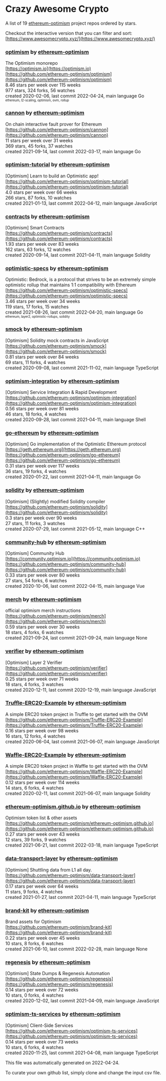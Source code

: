 # Crazy Awesome Crypto
A list of 19 [ethereum-optimism](https://github.com/ethereum-optimism) project repos ordered by stars.  

Checkout the interactive version that you can filter and sort: 
[https://www.awesomecrypto.xyz/](https://www.awesomecrypto.xyz/)  


### [optimism](https://github.com/ethereum-optimism/optimism) by [ethereum-optimism](https://github.com/ethereum-optimism)  
The Optimism monorepo  
[https://optimism.io](https://optimism.io)  
[https://github.com/ethereum-optimism/optimism](https://github.com/ethereum-optimism/optimism)  
8.46 stars per week over 115 weeks  
977 stars, 324 forks, 56 watches  
created 2020-02-06, last commit 2022-04-24, main language Go  
<sub><sup>ethereum, l2-scaling, optimism, ovm, rollup</sup></sub>


### [cannon](https://github.com/ethereum-optimism/cannon) by [ethereum-optimism](https://github.com/ethereum-optimism)  
On chain interactive fault prover for Ethereum  
[https://github.com/ethereum-optimism/cannon](https://github.com/ethereum-optimism/cannon)  
11 stars per week over 31 weeks  
369 stars, 45 forks, 37 watches  
created 2021-09-14, last commit 2022-03-17, main language Go  


### [optimism-tutorial](https://github.com/ethereum-optimism/optimism-tutorial) by [ethereum-optimism](https://github.com/ethereum-optimism)  
[Optimism] Learn to build an Optimistic app!  
[https://github.com/ethereum-optimism/optimism-tutorial](https://github.com/ethereum-optimism/optimism-tutorial)  
4.0 stars per week over 66 weeks  
266 stars, 87 forks, 10 watches  
created 2021-01-13, last commit 2022-04-12, main language JavaScript  


### [contracts](https://github.com/ethereum-optimism/contracts) by [ethereum-optimism](https://github.com/ethereum-optimism)  
[Optimism] Smart Contracts  
[https://github.com/ethereum-optimism/contracts](https://github.com/ethereum-optimism/contracts)  
1.93 stars per week over 83 weeks  
162 stars, 63 forks, 12 watches  
created 2020-09-14, last commit 2021-04-11, main language Solidity  


### [optimistic-specs](https://github.com/ethereum-optimism/optimistic-specs) by [ethereum-optimism](https://github.com/ethereum-optimism)  
Optimistic: Bedrock, is a protocol that strives to be an extremely simple optimistic rollup that maintains 1:1 compatibility with Ethereum  
[https://github.com/ethereum-optimism/optimistic-specs](https://github.com/ethereum-optimism/optimistic-specs)  
3.46 stars per week over 34 weeks  
119 stars, 17 forks, 15 watches  
created 2021-08-26, last commit 2022-04-20, main language Go  
<sub><sup>ethereum, layer2, optimistic-rollups, solidity</sup></sub>


### [smock](https://github.com/ethereum-optimism/smock) by [ethereum-optimism](https://github.com/ethereum-optimism)  
[Optimism] Solidity mock contracts in JavaScript  
[https://github.com/ethereum-optimism/smock](https://github.com/ethereum-optimism/smock)  
0.81 stars per week over 84 weeks  
69 stars, 11 forks, 4 watches  
created 2020-09-08, last commit 2021-11-02, main language TypeScript  


### [optimism-integration](https://github.com/ethereum-optimism/optimism-integration) by [ethereum-optimism](https://github.com/ethereum-optimism)  
[Optimism] Service Integration & Rapid Development  
[https://github.com/ethereum-optimism/optimism-integration](https://github.com/ethereum-optimism/optimism-integration)  
0.56 stars per week over 81 weeks  
46 stars, 18 forks, 4 watches  
created 2020-09-28, last commit 2021-04-11, main language Shell  


### [go-ethereum](https://github.com/ethereum-optimism/go-ethereum) by [ethereum-optimism](https://github.com/ethereum-optimism)  
[Optimism] Go implementation of the Optimistic Ethereum protocol  
[https://geth.ethereum.org](https://geth.ethereum.org)  
[https://github.com/ethereum-optimism/go-ethereum](https://github.com/ethereum-optimism/go-ethereum)  
0.31 stars per week over 117 weeks  
36 stars, 19 forks, 4 watches  
created 2020-01-22, last commit 2021-04-11, main language Go  


### [solidity](https://github.com/ethereum-optimism/solidity) by [ethereum-optimism](https://github.com/ethereum-optimism)  
[Optimism] (Slightly) modified Solidity compiler  
[https://github.com/ethereum-optimism/solidity](https://github.com/ethereum-optimism/solidity)  
0.3 stars per week over 90 weeks  
27 stars, 11 forks, 3 watches  
created 2020-07-29, last commit 2021-05-12, main language C++  


### [community-hub](https://github.com/ethereum-optimism/community-hub) by [ethereum-optimism](https://github.com/ethereum-optimism)  
[Optimism] Community Hub  
[https://community.optimism.io](https://community.optimism.io)  
[https://github.com/ethereum-optimism/community-hub](https://github.com/ethereum-optimism/community-hub)  
0.33 stars per week over 80 weeks  
27 stars, 54 forks, 6 watches  
created 2020-10-06, last commit 2022-04-15, main language Vue  


### [merch](https://github.com/ethereum-optimism/merch) by [ethereum-optimism](https://github.com/ethereum-optimism)  
official optimism merch instructions  
[https://github.com/ethereum-optimism/merch](https://github.com/ethereum-optimism/merch)  
0.59 stars per week over 30 weeks  
18 stars, 4 forks, 6 watches  
created 2021-09-24, last commit 2021-09-24, main language None  


### [verifier](https://github.com/ethereum-optimism/verifier) by [ethereum-optimism](https://github.com/ethereum-optimism)  
[Optimism] Layer 2 Verifier  
[https://github.com/ethereum-optimism/verifier](https://github.com/ethereum-optimism/verifier)  
0.25 stars per week over 71 weeks  
18 stars, 4 forks, 3 watches  
created 2020-12-11, last commit 2020-12-19, main language JavaScript  


### [Truffle-ERC20-Example](https://github.com/ethereum-optimism/Truffle-ERC20-Example) by [ethereum-optimism](https://github.com/ethereum-optimism)  
A simple ERC20 token project in Truffle to get started with the OVM  
[https://github.com/ethereum-optimism/Truffle-ERC20-Example](https://github.com/ethereum-optimism/Truffle-ERC20-Example)  
0.16 stars per week over 98 weeks  
16 stars, 12 forks, 4 watches  
created 2020-06-04, last commit 2021-06-07, main language JavaScript  


### [Waffle-ERC20-Example](https://github.com/ethereum-optimism/Waffle-ERC20-Example) by [ethereum-optimism](https://github.com/ethereum-optimism)  
A simple ERC20 token project in Waffle to get started with the OVM  
[https://github.com/ethereum-optimism/Waffle-ERC20-Example](https://github.com/ethereum-optimism/Waffle-ERC20-Example)  
0.12 stars per week over 114 weeks  
14 stars, 6 forks, 4 watches  
created 2020-02-11, last commit 2021-06-07, main language Solidity  


### [ethereum-optimism.github.io](https://github.com/ethereum-optimism/ethereum-optimism.github.io) by [ethereum-optimism](https://github.com/ethereum-optimism)  
Optimism token list & other assets  
[https://github.com/ethereum-optimism/ethereum-optimism.github.io](https://github.com/ethereum-optimism/ethereum-optimism.github.io)  
0.27 stars per week over 43 weeks  
12 stars, 39 forks, 9 watches  
created 2021-06-21, last commit 2022-03-18, main language TypeScript  


### [data-transport-layer](https://github.com/ethereum-optimism/data-transport-layer) by [ethereum-optimism](https://github.com/ethereum-optimism)  
[Optimism] Shuttling data from L1 all day.  
[https://github.com/ethereum-optimism/data-transport-layer](https://github.com/ethereum-optimism/data-transport-layer)  
0.17 stars per week over 64 weeks  
11 stars, 9 forks, 4 watches  
created 2021-01-27, last commit 2021-04-11, main language TypeScript  


### [brand-kit](https://github.com/ethereum-optimism/brand-kit) by [ethereum-optimism](https://github.com/ethereum-optimism)  
Brand assets for Optimism  
[https://github.com/ethereum-optimism/brand-kit](https://github.com/ethereum-optimism/brand-kit)  
0.22 stars per week over 45 weeks  
10 stars, 8 forks, 6 watches  
created 2021-06-10, last commit 2022-02-28, main language None  


### [regenesis](https://github.com/ethereum-optimism/regenesis) by [ethereum-optimism](https://github.com/ethereum-optimism)  
[Optimism] State Dumps & Regenesis Automation  
[https://github.com/ethereum-optimism/regenesis](https://github.com/ethereum-optimism/regenesis)  
0.14 stars per week over 72 weeks  
10 stars, 0 forks, 4 watches  
created 2020-12-02, last commit 2021-04-09, main language JavaScript  


### [optimism-ts-services](https://github.com/ethereum-optimism/optimism-ts-services) by [ethereum-optimism](https://github.com/ethereum-optimism)  
[Optimism] Client-Side Services  
[https://github.com/ethereum-optimism/optimism-ts-services](https://github.com/ethereum-optimism/optimism-ts-services)  
0.14 stars per week over 73 weeks  
10 stars, 6 forks, 4 watches  
created 2020-11-25, last commit 2021-04-08, main language TypeScript  


This file was automatically generated on 2022-04-24.  

To curate your own github list, simply clone and change the input csv file.  